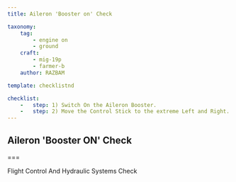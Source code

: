```yaml
---
title: Aileron 'Booster on' Check

taxonomy:
    tag:
        - engine on
        - ground
    craft: 
        - mig-19p
        - farmer-b
    author: RAZBAM

template: checklistnd

checklist:
    -   step: 1) Switch On the Aileron Booster.
    -   step: 2) Move the Control Stick to the extreme Left and Right. The movement should be smooth without jamming and sticking. The Pilot should feel the resistance of the spring feel mechanism.<br />During testing, the indication in the Booster Pressure System Gauge may oscillate a small amount.
---
```


## Aileron 'Booster ON' Check

===

Flight Control And Hydraulic Systems Check